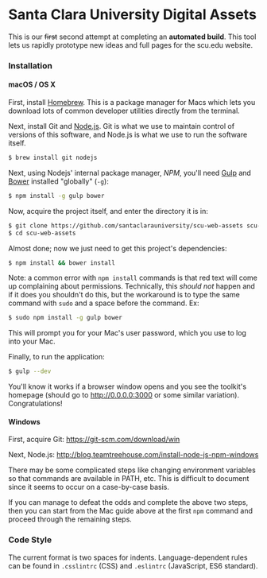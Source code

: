 # Santa Clara University Digital Assets

This is our ~~first~~ second attempt at completing an **automated build**.  This tool lets us rapidly prototype new ideas and full pages for the scu.edu website.

### Installation

#### macOS / OS X

First, install [Homebrew](http://brew.sh/).  This is a package manager for Macs which lets you download lots of common developer utilities directly from the terminal.

Next, install Git and [Node.js](http://nodejs.org/).  Git is what we use to maintain control of versions of this software, and Node.js is what we use to run the software itself.
```sh
$ brew install git nodejs
```

Next, using Nodejs' internal package manager, *NPM*, you'll need [Gulp](http://gulpjs.com/) and [Bower](http://bower.io/) installed "globally" (`-g`):

```sh
$ npm install -g gulp bower
```

Now, acquire the project itself, and enter the directory it is in:
```sh
$ git clone https://github.com/santaclarauniversity/scu-web-assets scu-web-assets
$ cd scu-web-assets
```

Almost done; now we just need to get this project's dependencies:

```sh
$ npm install && bower install
```

Note: a common error with `npm install` commands is that red text will come up complaining about permissions.  Technically, this *should not* happen and if it does you shouldn't do this, but the workaround is to type the same command with `sudo` and a space before the command.  Ex:

```sh
$ sudo npm install -g gulp bower
```

This will prompt you for your Mac's user password, which you use to log into your Mac.

Finally, to run the application:
```sh
$ gulp --dev
```

You'll know it works if a browser window opens and you see the toolkit's homepage (should go to http://0.0.0.0:3000 or some similar variation).  Congratulations!

#### Windows

First, acquire Git: https://git-scm.com/download/win

Next, Node.js: http://blog.teamtreehouse.com/install-node-js-npm-windows

There may be some complicated steps like changing environment variables so that commands are available in PATH, etc.  This is difficult to document since it seems to occur on a case-by-case basis.

If you can manage to defeat the odds and complete the above two steps, then you can start from the Mac guide above at the first `npm` command and proceed through the remaining steps.


### Code Style

The current format is two spaces for indents.  Language-dependent rules can be found in `.csslintrc` (CSS) and `.eslintrc` (JavaScript, ES6 standard).
